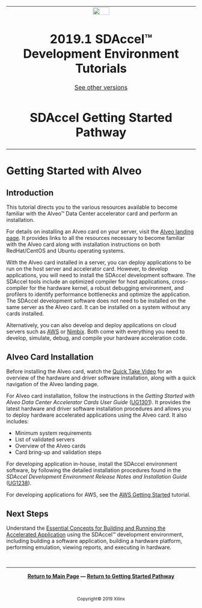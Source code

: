 <table>
 <tr>
   <td align="center"><img src="https://www.xilinx.com/content/dam/xilinx/imgs/press/media-kits/corporate/xilinx-logo.png" width="30%"/><h1>2019.1 SDAccel™ Development Environment Tutorials</h1>
   <a href="https://github.com/Xilinx/SDAccel-Tutorials/branches/all">See other versions</a>
   </td>
 </tr>
 <tr>
 <td align="center"><h1>SDAccel Getting Started Pathway</h1>
 </td>
 </tr>
</table>

# Getting Started with Alveo

## Introduction

This tutorial directs you to the various resources available to become familiar with the Alveo™ Data Center accelerator card and perform an installation.

For details on installing an Alveo card on your server, visit the [Alveo landing page](http://www.xilinx.com/alveo). It provides links to all the resources necessary to become familiar with the Alveo card along with installation instructions on both RedHat/CentOS and Ubuntu operating systems.

With the Alveo card installed in a server, you can deploy applications to be run on the host server and accelerator card.  However, to develop applications, you will need to install the SDAccel development software.  The SDAccel tools include an optimized compiler for host applications, cross-compiler for the hardware kernel, a robust debugging environment, and profilers to identify performance bottlenecks and optimize the application. The SDAccel development software does not need to be installed on the same server as the Alveo card.  It can be installed on a system without any cards installed.

Alternatively, you can also develop and deploy applications on cloud servers such as [AWS](https://aws.amazon.com/ec2/instance-types/f1/) or [Nimbix](https://www.nimbix.net/alveo/). Both come with everything you need to develop, simulate, debug, and compile your hardware acceleration code.

## Alveo Card Installation

Before installing the Alveo card, watch the [Quick Take Video](https://www.xilinx.com/video/fpga/getting-started-with-alveo-u200-u250.html) for an overview of the hardware and driver software installation, along with a quick navigation of the Alveo landing page.

For Alveo card installation, follow the instructions in the *Getting Started with Alveo Data Center Accelerator Cards User Guide* ([UG1301](https://www.xilinx.com/support/documentation/boards_and_kits/accelerator-cards/ug1301-getting-started-guide-alveo-accelerator-cards.pdf)). It provides the latest hardware and driver software installation procedures and allows you to deploy hardware accelerated applications using the Alveo card. It also includes:

* Minimum system requirements
* List of validated servers
* Overview of the Alveo cards
* Card bring-up and validation steps

For developing application in-house, install the SDAccel environment software, by following the detailed installation procedures found in the *SDAccel Development Environment Release Notes and Installation Guide* ([UG1238](https://www.xilinx.com/html_docs/xilinx2019_1/sdaccel_doc/yrc1534452173645.html)).

For developing applications for AWS, see the [AWS Getting Started]( https://github.com/Xilinx/TechDocs/tree/SDAccel-Tutorials-XDF-develop/docs/aws-getting-started) tutorial.

## Next Steps

Understand the [Essential Concepts for Building and Running the Accelerated Application](https://github.com/Xilinx/TechDocs/tree/SDAccel-Tutorials-XDF-develop/docs/Pathway3/Readme.md) using the SDAccel™ development environment, including building a software application, building a hardware platform, performing emulation, viewing reports, and executing in hardware.

</br>
<hr/>
<p align= center><b><a href="/README.md">Return to Main Page</a> — <a href="/docs/sdaccel-getting-started/">Return to Getting Started Pathway</a></b></p>
</br>
<p align="center"><sup>Copyright&copy; 2019 Xilinx</sup></p>
